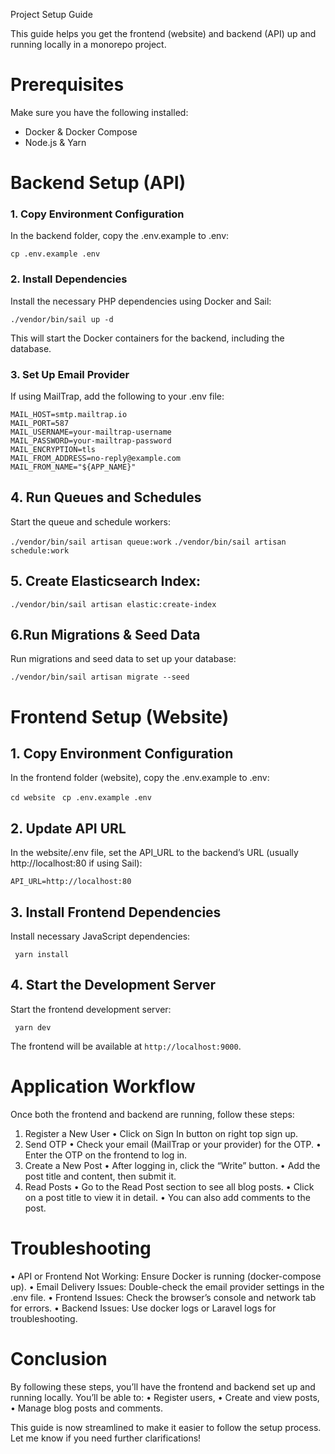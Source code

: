 Project Setup Guide

This guide helps you get the frontend (website) and backend (API) up and running locally in a monorepo project.

# Prerequisites

Make sure you have the following installed:

- Docker & Docker Compose
- Node.js & Yarn

# Backend Setup (API)

### 1. Copy Environment Configuration

In the backend folder, copy the .env.example to .env:

```cp .env.example .env ```

### 2. Install Dependencies

Install the necessary PHP dependencies using Docker and Sail:

```./vendor/bin/sail up -d ```

This will start the Docker containers for the backend, including the database.

### 3. Set Up Email Provider

If using MailTrap, add the following to your .env file:

``` MAIL_MAILER=smtp
MAIL_HOST=smtp.mailtrap.io
MAIL_PORT=587
MAIL_USERNAME=your-mailtrap-username
MAIL_PASSWORD=your-mailtrap-password
MAIL_ENCRYPTION=tls
MAIL_FROM_ADDRESS=no-reply@example.com
MAIL_FROM_NAME="${APP_NAME}"
``` 

## 4. Run Queues and Schedules

Start the queue and schedule workers:

```./vendor/bin/sail artisan queue:work```
```./vendor/bin/sail artisan schedule:work```

## 5. Create Elasticsearch Index:

```./vendor/bin/sail artisan elastic:create-index```

## 6.Run Migrations & Seed Data

Run migrations and seed data to set up your database:

```./vendor/bin/sail artisan migrate --seed```

# Frontend Setup (Website)

## 1. Copy Environment Configuration

In the frontend folder (website), copy the .env.example to .env:

```cd website```
``` cp .env.example .env```

## 2. Update API URL

In the website/.env file, set the API_URL to the backend’s URL (usually http://localhost:80 if using Sail):

```API_URL=http://localhost:80```

## 3. Install Frontend Dependencies

Install necessary JavaScript dependencies:

``` yarn install```

## 4. Start the Development Server

Start the frontend development server:

``` yarn dev```

The frontend will be available at ```http://localhost:9000```.

# Application Workflow

Once both the frontend and backend are running, follow these steps:

1. Register a New User
   • Click on Sign In button on right top sign up.
2. Send OTP
   • Check your email (MailTrap or your provider) for the OTP.
   • Enter the OTP on the frontend to log in.
3. Create a New Post
   • After logging in, click the “Write” button.
   • Add the post title and content, then submit it.
4. Read Posts
   • Go to the Read Post section to see all blog posts.
   • Click on a post title to view it in detail.
   • You can also add comments to the post.

# Troubleshooting

• API or Frontend Not Working: Ensure Docker is running (docker-compose up).
• Email Delivery Issues: Double-check the email provider settings in the .env file.
• Frontend Issues: Check the browser’s console and network tab for errors.
• Backend Issues: Use docker logs or Laravel logs for troubleshooting.

# Conclusion

By following these steps, you’ll have the frontend and backend set up and running locally. You’ll be able to:
• Register users,
• Create and view posts,
• Manage blog posts and comments.

This guide is now streamlined to make it easier to follow the setup process. Let me know if you need further
clarifications!
